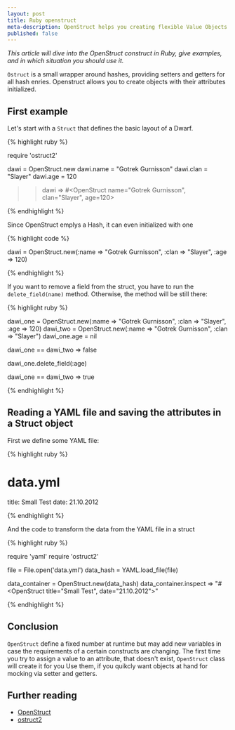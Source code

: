 ```yaml
---
layout: post
title: Ruby openstruct
meta-description: OpenStruct helps you creating flexible Value Objects
published: false
---
```

*This article will dive into the OpenStruct construct in Ruby, give examples, and in which situation you should use it.*

`Ostruct` is a small wrapper around hashes, providing setters and getters for all hash enries. Openstruct allows you to create
objects with their attributes initialized.


## First example

Let's start with a `Struct` that defines the basic layout of a Dwarf.


{% highlight ruby %}

require 'ostruct2'

dawi = OpenStruct.new
dawi.name = "Gotrek Gurnisson"
dawi.clan = "Slayer"
dawi.age = 120

>> dawi
=> #<OpenStruct name="Gotrek Gurnisson", clan="Slayer", age=120>

{% endhighlight %}


Since OpenStruct emplys a Hash, it can even initialized with one


{% highlight code %}

dawi = OpenStruct.new(:name => "Gotrek Gurnisson", :clan => "Slayer", :age => 120)

{% endhighlight %}


If you want to remove a field from the struct, you have to run the `delete_field(name)` method. Otherwise, the method will be
still there:


{% highlight ruby %}


dawi_one = OpenStruct.new(:name => "Gotrek Gurnisson", :clan => "Slayer", :age => 120)
dawi_two = OpenStruct.new(:name => "Gotrek Gurnisson", :clan => "Slayer")
dawi_one.age = nil

dawi_one == dawi_two
=> false

dawi_one.delete_field(:age)

dawi_one == dawi_two
=> true

{% endhighlight %}


## Reading a YAML file and saving the attributes in a Struct object

First we define some YAML file:


{% highlight ruby %}
# data.yml

title: Small Test
date: 21.10.2012

{% endhighlight %}


And the code to transform the data from the YAML file in a struct


{% highlight ruby %}

require 'yaml'
require 'ostruct2'

file = File.open('data.yml')
data_hash = YAML.load_file(file)

data_container = OpenStruct.new(data_hash)
data_container.inspect
=> "#<OpenStruct title="Small Test", date="21.10.2012">"

{% endhighlight %}


## Conclusion

`OpenStruct` define a fixed number at runtime but may add new variables in case the requirements of a certain constructs are
changing. The first time you try to assign a value to an attribute, that doesn't exist, `OpenStruct` class will create it for you
Use them, if you quikcly want objects at hand for mocking via setter and getters.


## Further reading

- [OpenStruct](http://www.ruby-doc.org/stdlib-1.9.3/libdoc/ostruct/rdoc/OpenStruct.html#method-i-new_ostruct_member)
- [ostruct2](https://github.com/rubyworks/ostruct2)

